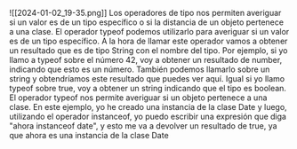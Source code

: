 ![[2024-01-02_19-35.png]]
 Los operadores de tipo nos permiten averiguar si un valor es de un tipo específico o si la distancia de un objeto pertenece a una clase. El operador typeof podemos utilizarlo para averiguar si un valor es de un tipo específico. A la hora de llamar este operador vamos a obtener un resultado que es de tipo String con el nombre del tipo. Por ejemplo, si yo llamo a typeof sobre el número 42, voy a obtener un resultado de number, indicando que esto es un número. También podemos llamarlo sobre un string y obtendríamos este resultado que puedes ver aquí. Igual si yo llamo typeof sobre true, voy a obtener un string indicando que el tipo es boolean. El operador typeof nos permite averiguar si un objeto pertenece a una clase. En este ejemplo, yo he creado una instancia de la clase Date y luego, utilizando el operador instanceof, yo puedo escribir una expresión que diga "ahora instanceof date", y esto me va a devolver un resultado de true, ya que ahora es una instancia de la clase Date

